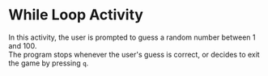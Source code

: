# While Loop Activity

In this activity, the user is prompted to guess a random number between 1 and 100.
<br/>
The program stops whenever the user's guess is correct, or decides to exit the game by pressing `q`.
